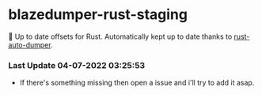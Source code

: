 # blazedumper-rust-staging

🚀 Up to date offsets for Rust. Automatically kept up to date thanks to [rust-auto-dumper](https://github.com/Akandesh/rust-auto-dumper).


### Last Update 04-07-2022 03:25:53
- If there's something missing then open a issue and i'll try to add it asap.
